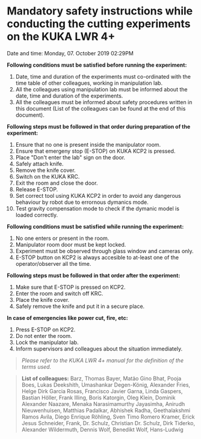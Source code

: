 Mandatory safety instructions while conducting the cutting experiments on the KUKA LWR 4+
=============================================
Date and time: Monday, 07. October 2019 02:29PM 

__Following conditions must be satisfied before running the experiment:__

1. Date, time and duration of the experiments must co-ordinated with the time table of other colleagues, working in manipulation lab. 
2. All the colleagues using manipulation lab must be informed about the date, time and duration of the experiments.
3. All the colleagues must be informed about safety procedures written in this document (List of the colleagues can be found at the end of this document).



__Following steps must be followed in that order during preparation of the experiment:__

1. Ensure that no one is present inside the manipulator room.
2. Ensure that emergeny stop (E-STOP) on KUKA KCP2 is pressed.
3. Place "Don't enter the lab" sign on the door.
4. Safely attach knife.
5. Remove the knife cover.
6. Switch on the KUKA KRC.
7. Exit the room and close the door.
8. Release E-STOP.
9. Set correct tool using KUKA KCP2 in order to avoid any dangerous behaviour by robot due to errornous dymanics mode.
10. Test gravity compensation mode to check if the dymanic model is loaded correctly.

__Following conditions must be satisfied while running the experiment:__

1. No one enters or present in the room.
2. Manipulator room door must be kept locked.
2. Experiment must be observed through glass window and cameras only.
3. E-STOP button on KCP2 is always accesible to at-least one of the operator/observer all the time.

__Following steps must be followed in that order after the experiment:__

1. Make sure that E-STOP is pressed on KCP2.
2. Enter the room and switch off KRC.
3. Place the knife cover.
4. Safely remove the knife and put it in a secure place.

__In case of emergencies like power cut, fire, etc:__

1. Press E-STOP on KCP2.
2. Do not enter the room.
3. Lock the manipulator lab.
4. Inform supervisors and colleagues about the situation immediately.

>*Please refer to the KUKA LWR 4+ manual for the definition of the terms used.* 

>**List of colleagues:**
Barz, Thomas
Bayer, Matäo Gino
Bhat, Pooja
Boes, Lukas
Deekshith, Umashankar
Degen-König, Alexander
Fries, Helge Dirk
Garcia Rosas, Francisco Javier
Garna, Linda
Gaspers, Bastian
Höller, Frank
Illing, Boris
Katorgin, Oleg
Klein, Dominik Alexander
Naazare, Menaka
Narasimamurthy Jayasimha, Anirudh
Nieuwenhuisen, Matthias
Padalkar, Abhishek
Radha, Geethalakshmi
Ramos Avila, Diego Enrique
Röhling, Sven Timo
Romero Kramer, Erick Jesus
Schneider, Frank, Dr. 
Schulz, Christian
Dr. Schulz, Dirk
Tiderko, Alexander
Wildermuth, Dennis
Wolf, Benedikt
Wolf, Hans-Ludwig
